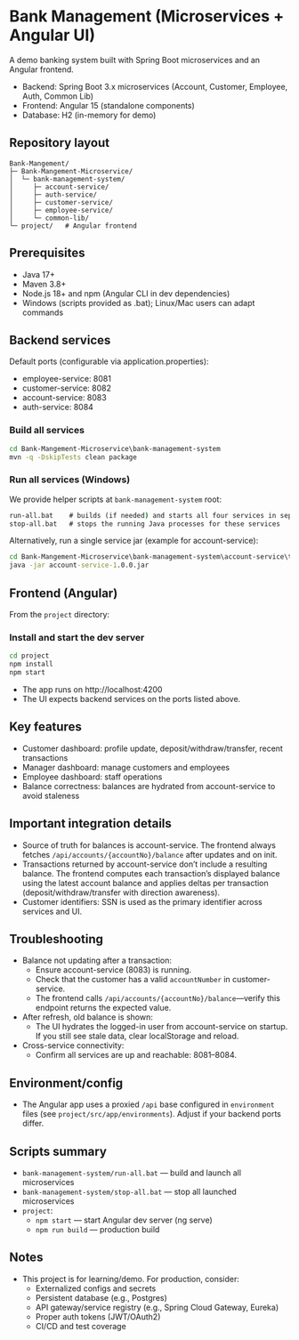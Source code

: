 # Bank Management (Microservices + Angular UI)

A demo banking system built with Spring Boot microservices and an Angular frontend.

- Backend: Spring Boot 3.x microservices (Account, Customer, Employee, Auth, Common Lib)
- Frontend: Angular 15 (standalone components)
- Database: H2 (in-memory for demo)

## Repository layout

```
Bank-Mangement/
├─ Bank-Mangement-Microservice/
│  └─ bank-management-system/
│     ├─ account-service/
│     ├─ auth-service/
│     ├─ customer-service/
│     ├─ employee-service/
│     └─ common-lib/
└─ project/   # Angular frontend
```

## Prerequisites

- Java 17+
- Maven 3.8+
- Node.js 18+ and npm (Angular CLI in dev dependencies)
- Windows (scripts provided as .bat); Linux/Mac users can adapt commands

## Backend services

Default ports (configurable via application.properties):
- employee-service: 8081
- customer-service: 8082
- account-service: 8083
- auth-service: 8084

### Build all services

```cmd
cd Bank-Mangement-Microservice\bank-management-system
mvn -q -DskipTests clean package
```

### Run all services (Windows)

We provide helper scripts at `bank-management-system` root:

```cmd
run-all.bat    # builds (if needed) and starts all four services in separate windows
stop-all.bat   # stops the running Java processes for these services
```

Alternatively, run a single service jar (example for account-service):

```cmd
cd Bank-Mangement-Microservice\bank-management-system\account-service\target
java -jar account-service-1.0.0.jar
```

## Frontend (Angular)

From the `project` directory:

### Install and start the dev server

```cmd
cd project
npm install
npm start
```

- The app runs on http://localhost:4200
- The UI expects backend services on the ports listed above.

## Key features

- Customer dashboard: profile update, deposit/withdraw/transfer, recent transactions
- Manager dashboard: manage customers and employees
- Employee dashboard: staff operations
- Balance correctness: balances are hydrated from account-service to avoid staleness

## Important integration details

- Source of truth for balances is account-service. The frontend always fetches `/api/accounts/{accountNo}/balance` after updates and on init.
- Transactions returned by account-service don’t include a resulting balance. The frontend computes each transaction’s displayed balance using the latest account balance and applies deltas per transaction (deposit/withdraw/transfer with direction awareness).
- Customer identifiers: SSN is used as the primary identifier across services and UI.

## Troubleshooting

- Balance not updating after a transaction:
  - Ensure account-service (8083) is running.
  - Check that the customer has a valid `accountNumber` in customer-service.
  - The frontend calls `/api/accounts/{accountNo}/balance`—verify this endpoint returns the expected value.
- After refresh, old balance is shown:
  - The UI hydrates the logged-in user from account-service on startup. If you still see stale data, clear localStorage and reload.
- Cross-service connectivity:
  - Confirm all services are up and reachable: 8081–8084.

## Environment/config

- The Angular app uses a proxied `/api` base configured in `environment` files (see `project/src/app/environments`). Adjust if your backend ports differ.

## Scripts summary

- `bank-management-system/run-all.bat` — build and launch all microservices
- `bank-management-system/stop-all.bat` — stop all launched microservices
- `project`:
  - `npm start` — start Angular dev server (ng serve)
  - `npm run build` — production build

## Notes

- This project is for learning/demo. For production, consider:
  - Externalized configs and secrets
  - Persistent database (e.g., Postgres)
  - API gateway/service registry (e.g., Spring Cloud Gateway, Eureka)
  - Proper auth tokens (JWT/OAuth2)
  - CI/CD and test coverage
